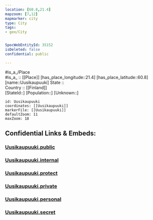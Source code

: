```yaml
---
location: [60.8,21.4] 
mapzoom: [7,12] 
mapmarker: city 
type: City
tags:
- geo/City


SpocWebEntityId: 35152
isDeleted: false
confidential: public

---
```

#is_a_/Place  
#is_a_ :: [[Place]] 
[has_place_longitude::21.4] 
[has_place_latitude::60.8] 
[name::Uusikaupuuki] 
State ::  
Country :: [[Finland]]  
[StateId::] 
[Population::] 
[Unknown::] 


```leaflet
id: Uusikaupuuki
coordinates: [[Uusikaupuuki]] 
markerFile: [[Uusikaupuuki]] 
defaultZoom: 11 
maxZoom: 18
```


## Confidential Links & Embeds: 

### [Uusikaupuuki.public](/_public/\Earth\Continent\Europe\Europe~North\Finland\Provinces~Finland\Western_Finland\counties~Western_Finland\Finland_Proper\CityUusikaupuuki.public.md) 

### [Uusikaupuuki.internal](/_internal/\Earth\Continent\Europe\Europe~North\Finland\Provinces~Finland\Western_Finland\counties~Western_Finland\Finland_Proper\CityUusikaupuuki.internal.md) 

### [Uusikaupuuki.protect](/_protect/\Earth\Continent\Europe\Europe~North\Finland\Provinces~Finland\Western_Finland\counties~Western_Finland\Finland_Proper\CityUusikaupuuki.protect.md) 

### [Uusikaupuuki.private](/_private/\Earth\Continent\Europe\Europe~North\Finland\Provinces~Finland\Western_Finland\counties~Western_Finland\Finland_Proper\CityUusikaupuuki.private.md) 

### [Uusikaupuuki.personal](/_personal/\Earth\Continent\Europe\Europe~North\Finland\Provinces~Finland\Western_Finland\counties~Western_Finland\Finland_Proper\CityUusikaupuuki.personal.md) 

### [Uusikaupuuki.secret](/_secret/\Earth\Continent\Europe\Europe~North\Finland\Provinces~Finland\Western_Finland\counties~Western_Finland\Finland_Proper\CityUusikaupuuki.secret.md)

